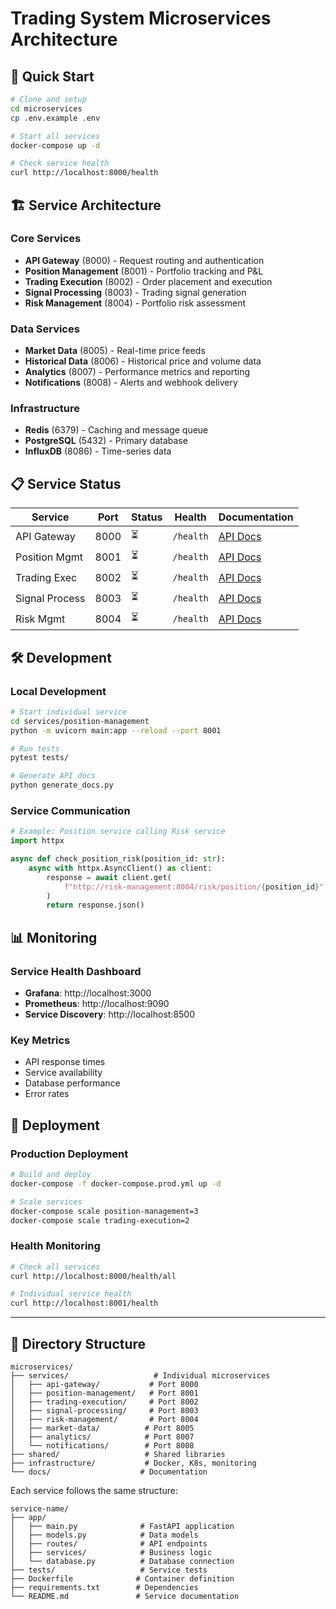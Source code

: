 # Trading System Microservices Architecture

## 🚀 Quick Start

```bash
# Clone and setup
cd microservices
cp .env.example .env

# Start all services
docker-compose up -d

# Check service health
curl http://localhost:8000/health
```

## 🏗️ Service Architecture

### **Core Services**
- **API Gateway** (8000) - Request routing and authentication
- **Position Management** (8001) - Portfolio tracking and P&L
- **Trading Execution** (8002) - Order placement and execution
- **Signal Processing** (8003) - Trading signal generation
- **Risk Management** (8004) - Portfolio risk assessment

### **Data Services**
- **Market Data** (8005) - Real-time price feeds
- **Historical Data** (8006) - Historical price and volume data
- **Analytics** (8007) - Performance metrics and reporting
- **Notifications** (8008) - Alerts and webhook delivery

### **Infrastructure**
- **Redis** (6379) - Caching and message queue
- **PostgreSQL** (5432) - Primary database
- **InfluxDB** (8086) - Time-series data

## 📋 Service Status

| Service | Port | Status | Health | Documentation |
|---------|------|--------|--------|---------------|
| API Gateway | 8000 | ⏳ | `/health` | [API Docs](./services/api-gateway/README.md) |
| Position Mgmt | 8001 | ⏳ | `/health` | [API Docs](./services/position-management/README.md) |
| Trading Exec | 8002 | ⏳ | `/health` | [API Docs](./services/trading-execution/README.md) |
| Signal Process | 8003 | ⏳ | `/health` | [API Docs](./services/signal-processing/README.md) |
| Risk Mgmt | 8004 | ⏳ | `/health` | [API Docs](./services/risk-management/README.md) |

## 🛠️ Development

### **Local Development**
```bash
# Start individual service
cd services/position-management
python -m uvicorn main:app --reload --port 8001

# Run tests
pytest tests/

# Generate API docs
python generate_docs.py
```

### **Service Communication**
```python
# Example: Position service calling Risk service
import httpx

async def check_position_risk(position_id: str):
    async with httpx.AsyncClient() as client:
        response = await client.get(
            f"http://risk-management:8004/risk/position/{position_id}"
        )
        return response.json()
```

## 📊 Monitoring

### **Service Health Dashboard**
- **Grafana**: http://localhost:3000
- **Prometheus**: http://localhost:9090
- **Service Discovery**: http://localhost:8500

### **Key Metrics**
- API response times
- Service availability
- Database performance
- Error rates

## 🚦 Deployment

### **Production Deployment**
```bash
# Build and deploy
docker-compose -f docker-compose.prod.yml up -d

# Scale services
docker-compose scale position-management=3
docker-compose scale trading-execution=2
```

### **Health Monitoring**
```bash
# Check all services
curl http://localhost:8000/health/all

# Individual service health
curl http://localhost:8001/health
```

---

## 📁 Directory Structure

```
microservices/
├── services/                   # Individual microservices
│   ├── api-gateway/           # Port 8000
│   ├── position-management/   # Port 8001
│   ├── trading-execution/     # Port 8002
│   ├── signal-processing/     # Port 8003
│   ├── risk-management/       # Port 8004
│   ├── market-data/          # Port 8005
│   ├── analytics/            # Port 8007
│   └── notifications/        # Port 8008
├── shared/                   # Shared libraries
├── infrastructure/           # Docker, K8s, monitoring
└── docs/                    # Documentation
```

Each service follows the same structure:
```
service-name/
├── app/
│   ├── main.py              # FastAPI application
│   ├── models.py            # Data models
│   ├── routes/              # API endpoints
│   ├── services/            # Business logic
│   └── database.py          # Database connection
├── tests/                   # Service tests
├── Dockerfile              # Container definition
├── requirements.txt        # Dependencies
└── README.md               # Service documentation
```